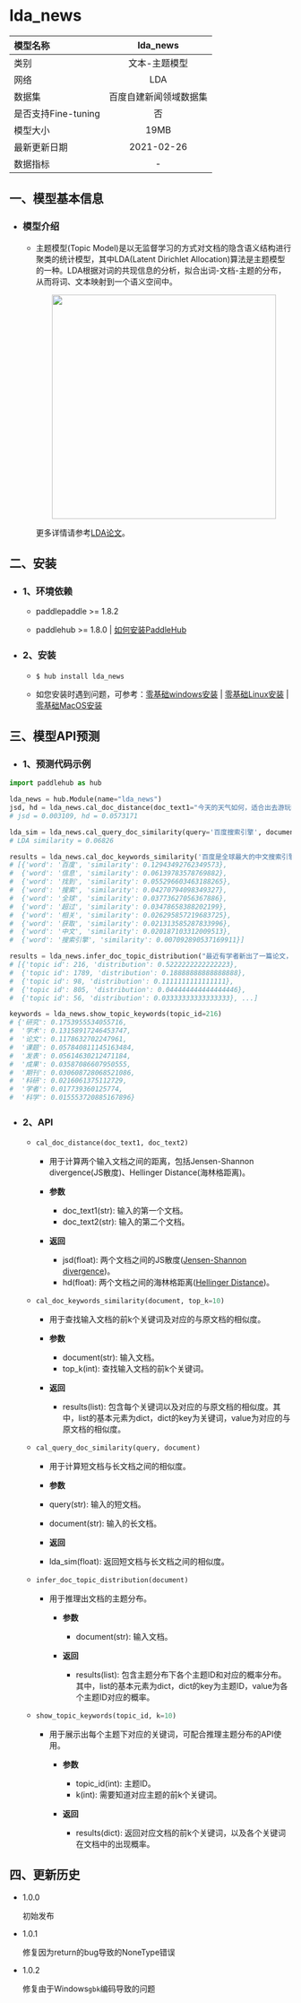 # lda_news

|模型名称|lda_news|
| :--- | :---: | 
|类别|文本-主题模型|
|网络|LDA|
|数据集|百度自建新闻领域数据集|
|是否支持Fine-tuning|否|
|模型大小|19MB|
|最新更新日期|2021-02-26|
|数据指标|-|

## 一、模型基本信息

- ### 模型介绍

  - 主题模型(Topic Model)是以无监督学习的方式对文档的隐含语义结构进行聚类的统计模型，其中LDA(Latent Dirichlet Allocation)算法是主题模型的一种。LDA根据对词的共现信息的分析，拟合出词-文档-主题的分布，从而将词、文本映射到一个语义空间中。

    <p align="center">
    <img src="https://bj.bcebos.com/paddlehub/model/nlp/semantic_model/lda.png" width=400 hspace='10'/> <br />
    </p>

    更多详情请参考[LDA论文](http://www.jmlr.org/papers/volume3/blei03a/blei03a.pdf)。

## 二、安装

- ### 1、环境依赖

  - paddlepaddle >= 1.8.2

  - paddlehub >= 1.8.0    | [如何安装PaddleHub](../../../../docs/docs_ch/get_start/installation.rst)

- ### 2、安装

  - ```shell
    $ hub install lda_news
    ```
  - 如您安装时遇到问题，可参考：[零基础windows安装](../../../../docs/docs_ch/get_start/windows_quickstart.md)
 | [零基础Linux安装](../../../../docs/docs_ch/get_start/linux_quickstart.md) | [零基础MacOS安装](../../../../docs/docs_ch/get_start/mac_quickstart.md)

## 三、模型API预测

- ### 1、预测代码示例

``` python
import paddlehub as hub

lda_news = hub.Module(name="lda_news")
jsd, hd = lda_news.cal_doc_distance(doc_text1="今天的天气如何，适合出去游玩吗", doc_text2="感觉今天的天气不错，可以出去玩一玩了")
# jsd = 0.003109, hd = 0.0573171

lda_sim = lda_news.cal_query_doc_similarity(query='百度搜索引擎', document='百度是全球最大的中文搜索引擎、致力于让网民更便捷地获取信息，找到所求。百度超过千亿的中文网页数据库，可以瞬间找到相关的搜索结果。')
# LDA similarity = 0.06826

results = lda_news.cal_doc_keywords_similarity('百度是全球最大的中文搜索引擎、致力于让网民更便捷地获取信息，找到所求。百度超过千亿的中文网页数据库，可以瞬间找到相关的搜索结果。')
# [{'word': '百度', 'similarity': 0.12943492762349573},
#  {'word': '信息', 'similarity': 0.06139783578769882},
#  {'word': '找到', 'similarity': 0.055296603463188265},
#  {'word': '搜索', 'similarity': 0.04270794098349327},
#  {'word': '全球', 'similarity': 0.03773627056367886},
#  {'word': '超过', 'similarity': 0.03478658388202199},
#  {'word': '相关', 'similarity': 0.026295857219683725},
#  {'word': '获取', 'similarity': 0.021313585287833996},
#  {'word': '中文', 'similarity': 0.020187103312009513},
#  {'word': '搜索引擎', 'similarity': 0.007092890537169911}]

results = lda_news.infer_doc_topic_distribution("最近有学者新出了一篇论文，关于自然语言处理的，可厉害了")
# [{'topic id': 216, 'distribution': 0.5222222222222223},
#  {'topic id': 1789, 'distribution': 0.18888888888888888},
#  {'topic id': 98, 'distribution': 0.1111111111111111},
#  {'topic id': 805, 'distribution': 0.044444444444444446},
#  {'topic id': 56, 'distribution': 0.03333333333333333}, ...]

keywords = lda_news.show_topic_keywords(topic_id=216)
# {'研究': 0.1753955534055716,
#  '学术': 0.13158917246453747,
#  '论文': 0.1178632702247961,
#  '课题': 0.057840811145163484,
#  '发表': 0.05614630212471184,
#  '成果': 0.03587086607950555,
#  '期刊': 0.030608728068521086,
#  '科研': 0.0216061375112729,
#  '学者': 0.017739360125774,
#  '科学': 0.015553720885167896}

```

- ### 2、API

  - ```python
    cal_doc_distance(doc_text1, doc_text2)
    ```

    - 用于计算两个输入文档之间的距离，包括Jensen-Shannon divergence(JS散度)、Hellinger Distance(海林格距离)。

    - **参数**

      - doc_text1(str): 输入的第一个文档。
      - doc_text2(str): 输入的第二个文档。   

    - **返回**

      - jsd(float): 两个文档之间的JS散度([Jensen-Shannon divergence](https://blog.csdn.net/FrankieHello/article/details/80614422?utm_source=copy))。
      - hd(float): 两个文档之间的海林格距离([Hellinger Distance](http://blog.sina.com.cn/s/blog_85f1ffb70101e65d.html))。    

  - ```python
    cal_doc_keywords_similarity(document, top_k=10)
    ```

    - 用于查找输入文档的前k个关键词及对应的与原文档的相似度。

    - **参数**

      - document(str): 输入文档。
      - top_k(int): 查找输入文档的前k个关键词。

    - **返回**

      - results(list): 包含每个关键词以及对应的与原文档的相似度。其中，list的基本元素为dict，dict的key为关键词，value为对应的与原文档的相似度。    

  - ```python
    cal_query_doc_similarity(query, document)
    ```

    - 用于计算短文档与长文档之间的相似度。

    -  **参数**

      - query(str): 输入的短文档。
      - document(str): 输入的长文档。

    -  **返回**

      - lda_sim(float): 返回短文档与长文档之间的相似度。 

  - ```python
    infer_doc_topic_distribution(document)
    ```

    - 用于推理出文档的主题分布。

      - **参数**

        - document(str): 输入文档。

      - **返回**

        - results(list): 包含主题分布下各个主题ID和对应的概率分布。其中，list的基本元素为dict，dict的key为主题ID，value为各个主题ID对应的概率。

  - ```python
    show_topic_keywords(topic_id, k=10)
    ```

    - 用于展示出每个主题下对应的关键词，可配合推理主题分布的API使用。

      - **参数**

        - topic_id(int): 主题ID。
        - k(int): 需要知道对应主题的前k个关键词。

      - **返回**

        - results(dict): 返回对应文档的前k个关键词，以及各个关键词在文档中的出现概率。         

## 四、更新历史

* 1.0.0

  初始发布

* 1.0.1

  修复因为return的bug导致的NoneType错误

* 1.0.2

  修复由于Windows`gbk`编码导致的问题
